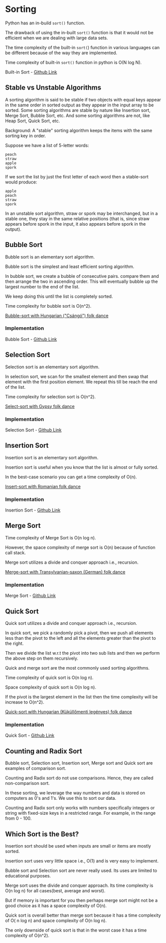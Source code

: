 # Sorting

Python has an in-build `sort()` function.

The drawback of using the in-built `sort()` function is that it would not be efficient when we are dealing with large data sets.

The time complexity of the built-in `sort(`) function in various languages can be different because of the way they are implemented.

Time complexity of built-in `sort()` function in python is O(N log N).



Built-in Sort - [Github Link](https://github.com/grandeurkoe/data-structures-and-algorithms/tree/4f0a0409009e63683acc86bdb94471532b085e7e/algorithms/sorting/builtin-sort)

## Stable vs Unstable Algorithms

A sorting algorithm is said to be stable if two objects with equal keys appear in the same order in sorted output as they appear in the input array to be sorted. Some sorting algorithms are stable by nature like Insertion sort, Merge Sort, Bubble Sort, etc. And some sorting algorithms are not, like Heap Sort, Quick Sort, etc.

Background: A "stable" sorting algorithm keeps the items with the same sorting key in order. 

Suppose we have a list of 5-letter words:

```
peach  
straw  
apple  
spork
```

If we sort the list by just the first letter of each word then a stable-sort would produce:

```
apple  
peach  
straw  
spork
```

In an unstable sort algorithm, straw or spork may be interchanged, but in a stable one, they stay in the same relative positions (that is, since straw appears before spork in the input, it also appears before spork in the output).

## Bubble Sort

Bubble sort is an elementary sort algorithm.

Bubble sort is the simplest and least efficient sorting algorithm.

In bubble sort, we create a bubble of consecutive pairs. compare them and then arrange the two in ascending order. This will eventually bubble up the largest number to the end of the list.

We keep doing this until the list is completely sorted.

Time complexity for bubble sort is O(n^2).

[Bubble-sort with Hungarian ("Csángó") folk dance](https://www.youtube.com/watch?v=lyZQPjUT5B4)

### Implementation

Bubble Sort - [Github Link](https://github.com/grandeurkoe/data-structures-and-algorithms/tree/4f0a0409009e63683acc86bdb94471532b085e7e/algorithms/sorting/bubble-sort)

## Selection Sort

Selection sort is an elementary sort algorithm.

In selection sort, we scan for the smallest element and then swap that element with the first position element. We repeat this till be reach the end of the list.

Time complexity for selection sort is O(n^2).

[Select-sort with Gypsy folk dance](https://www.youtube.com/watch?v=Ns4TPTC8whw)

### Implementation

Selection Sort - [Github Link](https://github.com/grandeurkoe/data-structures-and-algorithms/tree/4f0a0409009e63683acc86bdb94471532b085e7e/algorithms/sorting/selection-sort)

## Insertion Sort

Insertion sort is an elementary sort algorithm.

Insertion sort is useful when you know that the list is almost or fully sorted.

In the best-case scenario you can get a time complexity of O(n).

[Insert-sort with Romanian folk dance](https://www.youtube.com/watch?v=ROalU379l3U)

### Implementation

Insertion Sort - [Github Link](https://github.com/grandeurkoe/data-structures-and-algorithms/tree/4f0a0409009e63683acc86bdb94471532b085e7e/algorithms/sorting/insertion-sort)

## Merge Sort

Time complexity of Merge Sort is O(n log n).

However, the space complexity of merge sort is O(n) because of function call stack.

Merge sort utilizes a divide and conquer approach i.e., recursion.

[Merge-sort with Transylvanian-saxon (German) folk dance](https://www.youtube.com/watch?v=XaqR3G_NVoo)

### Implementation

Merge Sort - [Github Link](https://github.com/grandeurkoe/data-structures-and-algorithms/tree/4f0a0409009e63683acc86bdb94471532b085e7e/algorithms/sorting/merge-sort)

## Quick Sort

Quick sort utilizes a divide and conquer approach i.e., recursion.

In quick sort, we pick a randomly pick a pivot, then we push all elements less than the pivot to the left and all the elements greater than the pivot to the right.

Then we divide the list w.r.t the pivot into two sub lists and then we perform the above step on them recursively.

Quick and merge sort are the most commonly used sorting algorithms.

Time complexity of quick sort is O(n log n).

Space complexity of quick sort is O(n log n).

If the pivot is the largest element in the list then the time complexity will be increase to O(n^2).

[Quick-sort with Hungarian (Küküllőmenti legényes) folk dance](https://www.youtube.com/watch?v=ywWBy6J5gz8)

### Implementation

Quick Sort - [Github Link](https://github.com/grandeurkoe/data-structures-and-algorithms/tree/4f0a0409009e63683acc86bdb94471532b085e7e/algorithms/sorting/quick-sort)

## Counting and Radix Sort

Bubble sort, Selection sort, Insertion sort, Merge sort and Quick sort are examples of comparison sort.

Counting and Radix sort do not use comparisons. Hence, they are called non-comparison sort.

In these sorting, we leverage the way numbers and data is stored on computers as 0's and 1's. We use this to sort our data.

Counting and Radix sort only works with numbers specifically integers or string with fixed-size keys in a restricted range. For example, in the range from 0 - 100.

## Which Sort is the Best?

Insertion sort should be used when inputs are small or items are mostly sorted.

Insertion sort uses very little space i.e., O(1) and is very easy to implement.

Bubble sort and Selection sort are never really used. Its uses are limited to educational purposes.

Merge sort uses the divide and conquer approach. Its time complexity is O(n log n) for all cases(best, average and worst).

But if memory is important for you then perhaps merge sort might not be a good choice as it has a space complexity of O(n).

Quick sort is overall better than merge sort because it has a time complexity of O( n log n) and space complexity of O(n log n).

The only downside of quick sort is that in the worst case it has a time complexity of O(n^2).